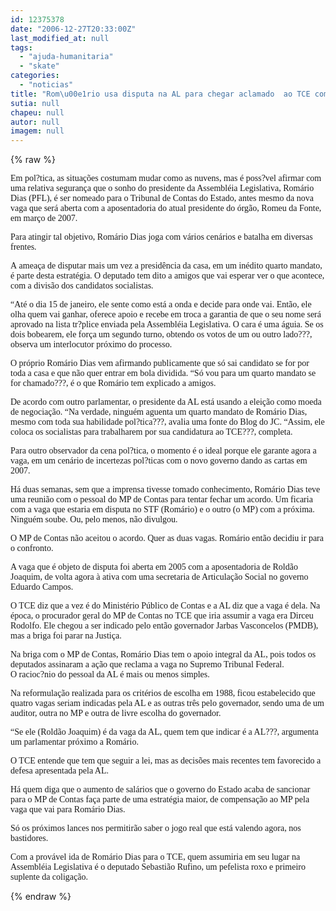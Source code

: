 ```yaml
---
id: 12375378
date: "2006-12-27T20:33:00Z"
last_modified_at: null
tags:
  - "ajuda-humanitaria"
  - "skate"
categories:
  - "noticias"
title: "Rom\u00e1rio usa disputa na AL para chegar aclamado  ao TCE com ajuda at\u00e9 da bancada socialista"
sutia: null
chapeu: null
autor: null
imagem: null
---
```

{% raw %}
<p><P><FONT face=Verdana>Em pol?tica, as situações costumam mudar como as nuvens, mas é poss?vel afirmar com uma relativa segurança que o sonho do presidente da Assembléia Legislativa, Romário Dias (PFL), é ser nomeado para o Tribunal de Contas do Estado, antes mesmo da nova vaga que será aberta com a aposentadoria do atual presidente do órgão, Romeu da Fonte, em março de 2007.</FONT></P></p>
<p><P><FONT face=Verdana>Para atingir tal objetivo, Romário Dias joga com vários cenários e batalha em diversas frentes.</FONT></P></p>
<p><P><FONT face=Verdana>A&nbsp;ameaça de disputar mais um vez a presidência da casa, em um inédito quarto mandato, é parte desta estratégia. O deputado tem dito a amigos que vai esperar ver o que acontece, com a divisão dos candidatos socialistas. </FONT></P></p>
<p><P><FONT face=Verdana>“Até o dia 15 de janeiro, ele sente como está a onda e decide para onde vai. Então, ele olha quem vai ganhar, oferece apoio e recebe em troca a garantia de que o seu nome será aprovado na lista tr?plice enviada pela Assembléia Legislativa. O cara é uma águia. Se os dois bobearem, ele força um segundo turno, obtendo os votos de um ou outro lado???, observa um interlocutor próximo do processo.</FONT></P></p>
<p><P><FONT face=Verdana>O próprio Romário Dias vem afirmando publicamente que só sai candidato se for por toda a casa e que não quer entrar em bola dividida. “Só vou para um quarto mandato se for chamado???, é o que Romário tem explicado a amigos.</FONT></P></p>
<p><P><FONT face=Verdana>De acordo com outro parlamentar, o presidente da AL está usando a eleição como moeda de negociação. “Na verdade, ninguém aguenta um quarto mandato de Romário Dias, mesmo com toda sua habilidade pol?tica???, avalia uma fonte do Blog do JC. </FONT><FONT face=Verdana>“Assim, ele coloca os socialistas para trabalharem por sua candidatura ao TCE???, completa. </FONT></P></p>
<p><P><FONT face=Verdana>Para outro observador da cena pol?tica, o momento é o ideal porque ele garante agora a vaga, em um cenário de incertezas pol?ticas com o novo governo dando as cartas em 2007.</FONT></P></p>
<p><P><FONT face=Verdana>Há duas semanas, sem que a imprensa tivesse tomado conhecimento, Romário Dias teve uma reunião com o pessoal do MP de Contas para tentar fechar um acordo. Um ficaria com a vaga que estaria em disputa no STF (Romário) e o outro (o MP) com a próxima. Ninguém soube. Ou, pelo menos, não divulgou.</FONT></P></p>
<p><P><FONT face=Verdana>O MP de Contas não aceitou o acordo. Quer as duas vagas. Romário&nbsp;então decidiu ir para o confronto. </FONT></P></p>
<p><P><FONT face=Verdana>A vaga que é objeto de disputa foi aberta&nbsp;em 2005&nbsp;com a aposentadoria de Roldão Joaquim, de volta agora&nbsp;à ativa com uma secretaria de Articulação Social no governo Eduardo Campos.</FONT></P></p>
<p><P><FONT face=Verdana>O TCE diz que a vez é do Ministério Público de Contas e a AL diz que a vaga é dela. Na época, o procurador geral do MP de Contas no TCE que iria assumir a vaga era Dirceu Rodolfo. Ele chegou a ser indicado pelo então governador Jarbas Vasconcelos (PMDB), mas a briga foi parar na Justiça.</FONT></P></p>
<p><P><FONT face=Verdana>Na briga com o MP de Contas, Romário Dias tem o apoio integral da AL, pois todos os deputados assinaram a ação que reclama a vaga no Supremo Tribunal Federal.<BR>O racioc?nio do pessoal da AL é mais ou menos simples. </FONT></P></p>
<p><P><FONT face=Verdana>Na reformulação realizada para os critérios de escolha em 1988, ficou estabelecido que quatro vagas seriam indicadas pela AL e as outras três pelo governador, sendo uma de um auditor, outra no MP e outra de livre escolha do governador.</FONT></P></p>
<p><P><FONT face=Verdana>“Se ele (Roldão Joaquim) é da vaga da AL, quem tem que indicar é a AL???, argumenta um parlamentar próximo a Romário.</FONT></P></p>
<p><P><FONT face=Verdana>O TCE entende que tem que seguir a lei, mas as decisões mais recentes tem favorecido a defesa apresentada pela AL.</FONT></P></p>
<p><P><FONT face=Verdana>Há quem diga que o aumento de salários que o governo do Estado acaba de sancionar para o MP de Contas faça parte de uma estratégia maior, de compensação ao MP pela vaga que vai para Romário Dias. </FONT></P></p>
<p><P><FONT face=Verdana>Só os próximos lances nos permitirão saber o jogo real que está&nbsp;valendo agora, nos bastidores.</FONT></P></p>
<p><P><FONT face=Verdana>Com a provável ida de Romário Dias para o TCE, quem assumiria em seu lugar na Assembléia Legislativa é o deputado Sebastião Rufino, um pefelista roxo e primeiro suplente da coligação.</FONT></P> </p>
{% endraw %}